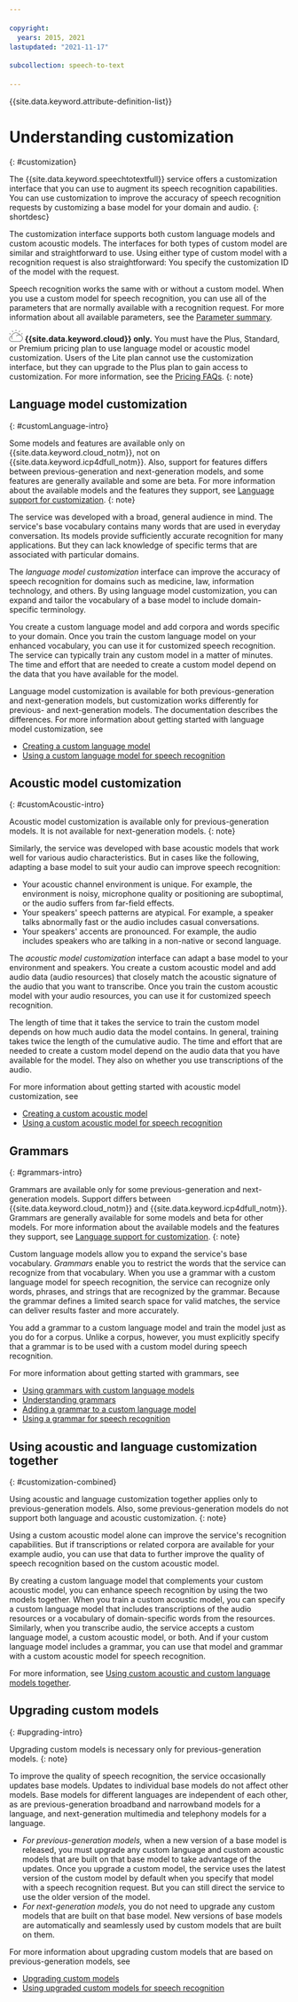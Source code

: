 ```yaml
---

copyright:
  years: 2015, 2021
lastupdated: "2021-11-17"

subcollection: speech-to-text

---
```


{{site.data.keyword.attribute-definition-list}}

# Understanding customization
{: #customization}

The {{site.data.keyword.speechtotextfull}} service offers a customization interface that you can use to augment its speech recognition capabilities. You can use customization to improve the accuracy of speech recognition requests by customizing a base model for your domain and audio.
{: shortdesc}

The customization interface supports both custom language models and custom acoustic models. The interfaces for both types of custom model are similar and straightforward to use. Using either type of custom model with a recognition request is also straightforward: You specify the customization ID of the model with the request.

Speech recognition works the same with or without a custom model. When you use a custom model for speech recognition, you can use all of the parameters that are normally available with a recognition request. For more information about all available parameters, see the [Parameter summary](/docs/speech-to-text?topic=speech-to-text-summary).

![IBM Cloud only](images/ibm-cloud.png) **{{site.data.keyword.cloud}} only.** You must have the Plus, Standard, or Premium pricing plan to use language model or acoustic model customization. Users of the Lite plan cannot use the customization interface, but they can upgrade to the Plus plan to gain access to customization. For more information, see the [Pricing FAQs](/docs/speech-to-text?topic=speech-to-text-faq-pricing).
{: note}

## Language model customization
{: #customLanguage-intro}

Some models and features are available only on {{site.data.keyword.cloud_notm}}, not on {{site.data.keyword.icp4dfull_notm}}. Also, support for features differs between previous-generation and next-generation models, and some features are generally available and some are beta. For more information about the available models and the features they support, see [Language support for customization](/docs/speech-to-text?topic=speech-to-text-custom-support).
{: note}

The service was developed with a broad, general audience in mind. The service's base vocabulary contains many words that are used in everyday conversation. Its models provide sufficiently accurate recognition for many applications. But they can lack knowledge of specific terms that are associated with particular domains.

The *language model customization* interface can improve the accuracy of speech recognition for domains such as medicine, law, information technology, and others. By using language model customization, you can expand and tailor the vocabulary of a base model to include domain-specific terminology.

You create a custom language model and add corpora and words specific to your domain. Once you train the custom language model on your enhanced vocabulary, you can use it for customized speech recognition. The service can typically train any custom model in a matter of minutes. The time and effort that are needed to create a custom model depend on the data that you have available for the model.

Language model customization is available for both previous-generation and next-generation models, but customization works differently for previous- and next-generation models. The documentation describes the differences. For more information about getting started with language model customization, see

-   [Creating a custom language model](/docs/speech-to-text?topic=speech-to-text-languageCreate)
-   [Using a custom language model for speech recognition](/docs/speech-to-text?topic=speech-to-text-languageUse)

## Acoustic model customization
{: #customAcoustic-intro}

Acoustic model customization is available only for previous-generation models. It is not available for next-generation models.
{: note}

Similarly, the service was developed with base acoustic models that work well for various audio characteristics. But in cases like the following, adapting a base model to suit your audio can improve speech recognition:

-   Your acoustic channel environment is unique. For example, the environment is noisy, microphone quality or positioning are suboptimal, or the audio suffers from far-field effects.
-   Your speakers' speech patterns are atypical. For example, a speaker talks abnormally fast or the audio includes casual conversations.
-   Your speakers' accents are pronounced. For example, the audio includes speakers who are talking in a non-native or second language.

The *acoustic model customization* interface can adapt a base model to your environment and speakers. You create a custom acoustic model and add audio data (audio resources) that closely match the acoustic signature of the audio that you want to transcribe. Once you train the custom acoustic model with your audio resources, you can use it for customized speech recognition.

The length of time that it takes the service to train the custom model depends on how much audio data the model contains. In general, training takes twice the length of the cumulative audio. The time and effort that are needed to create a custom model depend on the audio data that you have available for the model. They also  on whether you use transcriptions of the audio.

For more information about getting started with acoustic model customization, see

-   [Creating a custom acoustic model](/docs/speech-to-text?topic=speech-to-text-acoustic)
-   [Using a custom acoustic model for speech recognition](/docs/speech-to-text?topic=speech-to-text-acousticUse)

## Grammars
{: #grammars-intro}

Grammars are available only for some previous-generation and next-generation models. Support differs between {{site.data.keyword.cloud_notm}} and {{site.data.keyword.icp4dfull_notm}}. Grammars are generally available for some models and beta for other models. For more information about the available models and the features they support, see [Language support for customization](/docs/speech-to-text?topic=speech-to-text-custom-support).
{: note}

Custom language models allow you to expand the service's base vocabulary. *Grammars* enable you to restrict the words that the service can recognize from that vocabulary. When you use a grammar with a custom language model for speech recognition, the service can recognize only words, phrases, and strings that are recognized by the grammar. Because the grammar defines a limited search space for valid matches, the service can deliver results faster and more accurately.

You add a grammar to a custom language model and train the model just as you do for a corpus. Unlike a corpus, however, you must explicitly specify that a grammar is to be used with a custom model during speech recognition.

For more information about getting started with grammars, see

-   [Using grammars with custom language models](/docs/speech-to-text?topic=speech-to-text-grammars)
-   [Understanding grammars](/docs/speech-to-text?topic=speech-to-text-grammarUnderstand)
-   [Adding a grammar to a custom language model](/docs/speech-to-text?topic=speech-to-text-grammarAdd)
-   [Using a grammar for speech recognition](/docs/speech-to-text?topic=speech-to-text-grammarUse)

## Using acoustic and language customization together
{: #customization-combined}

Using acoustic and language customization together applies only to previous-generation models. Also, some previous-generation models do not support both language and acoustic customization.
{: note}

Using a custom acoustic model alone can improve the service's recognition capabilities. But if transcriptions or related corpora are available for your example audio, you can use that data to further improve the quality of speech recognition based on the custom acoustic model.

By creating a custom language model that complements your custom acoustic model, you can enhance speech recognition by using the two models together. When you train a custom acoustic model, you can specify a custom language model that includes transcriptions of the audio resources or a vocabulary of domain-specific words from the resources. Similarly, when you transcribe audio, the service accepts a custom language model, a custom acoustic model, or both. And if your custom language model includes a grammar, you can use that model and grammar with a custom acoustic model for speech recognition.

For more information, see [Using custom acoustic and custom language models together](/docs/speech-to-text?topic=speech-to-text-useBoth).

## Upgrading custom models
{: #upgrading-intro}

Upgrading custom models is necessary only for previous-generation models.
{: note}

To improve the quality of speech recognition, the service occasionally updates base models. Updates to individual base models do not affect other models. Base models for different languages are independent of each other, as are previous-generation broadband and narrowband models for a language, and next-generation multimedia and telephony models for a language.

-   *For previous-generation models,* when a new version of a base model is released, you must upgrade any custom language and custom acoustic models that are built on that base model to take advantage of the updates. Once you upgrade a custom model, the service uses the latest version of the custom model by default when you specify that model with a speech recognition request. But you can still direct the service to use the older version of the model.
-   *For next-generation models,* you do not need to upgrade any custom models that are built on that base model. New versions of base models are automatically and seamlessly used by custom models that are built on them.

For more information about upgrading custom models that are based on previous-generation models, see

-   [Upgrading custom models](/docs/speech-to-text?topic=speech-to-text-custom-upgrade)
-   [Using upgraded custom models for speech recognition](/docs/speech-to-text?topic=speech-to-text-custom-upgrade-use)
